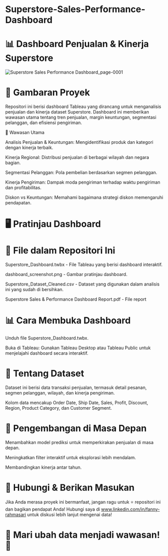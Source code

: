 # Superstore-Sales-Performance-Dashboard

# 📊 Dashboard Penjualan & Kinerja Superstore

![Superstore Sales   Performance Dashboard_page-0001](https://github.com/user-attachments/assets/3fb92eb9-6727-4b10-b156-e5aa5640f2c4)

# 📌 Gambaran Proyek

Repositori ini berisi dashboard Tableau yang dirancang untuk menganalisis penjualan dan kinerja dataset Superstore. Dashboard ini memberikan wawasan utama tentang tren penjualan, margin keuntungan, segmentasi pelanggan, dan efisiensi pengiriman.

🔹 Wawasan Utama

Analisis Penjualan & Keuntungan: Mengidentifikasi produk dan kategori dengan kinerja terbaik.

Kinerja Regional: Distribusi penjualan di berbagai wilayah dan negara bagian.

Segmentasi Pelanggan: Pola pembelian berdasarkan segmen pelanggan.

Kinerja Pengiriman: Dampak moda pengiriman terhadap waktu pengiriman dan profitabilitas.

Diskon vs Keuntungan: Memahami bagaimana strategi diskon memengaruhi pendapatan.

# 🖥️ Pratinjau Dashboard

# 📂 File dalam Repositori Ini

Superstore_Dashboard.twbx - File Tableau yang berisi dashboard interaktif.

dashboard_screenshot.png - Gambar pratinjau dashboard.

Superstore_Dataset_Cleaned.csv - Dataset yang digunakan dalam analisis ini yang sudah di bersihkan.

Superstore Sales & Performance Dashboard Report.pdf - File report

# 📊 Cara Membuka Dashboard

Unduh file Superstore_Dashboard.twbx.

Buka di Tableau: Gunakan Tableau Desktop atau Tableau Public untuk menjelajahi dashboard secara interaktif.

# 📢 Tentang Dataset

Dataset ini berisi data transaksi penjualan, termasuk detail pesanan, segmen pelanggan, wilayah, dan kinerja pengiriman.

Kolom data mencakup Order Date, Ship Date, Sales, Profit, Discount, Region, Product Category, dan Customer Segment.

# 🚀 Pengembangan di Masa Depan

Menambahkan model prediksi untuk memperkirakan penjualan di masa depan.

Meningkatkan filter interaktif untuk eksplorasi lebih mendalam.

Membandingkan kinerja antar tahun.

# 📎 Hubungi & Berikan Masukan

Jika Anda merasa proyek ini bermanfaat, jangan ragu untuk ⭐ repositori ini dan bagikan pendapat Anda! Hubungi saya di www.linkedin.com/in/fanny-rahmasari untuk diskusi lebih lanjut mengenai data!

# 📌 Mari ubah data menjadi wawasan! 🚀

